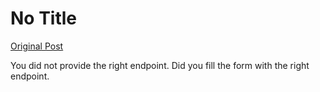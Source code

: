 # No Title

[Original Post](https://discourse.onlinedegree.iitm.ac.in/t/169029/640)

<p>You did not provide the right endpoint. Did you fill the form with the right endpoint.</p>